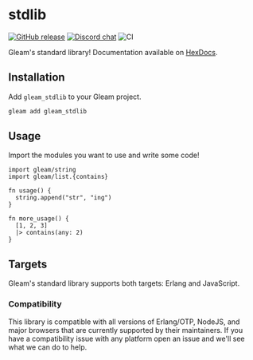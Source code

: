 # stdlib

<a href="https://github.com/gleam-lang/stdlib/releases"><img src="https://img.shields.io/github/release/gleam-lang/stdlib" alt="GitHub release"></a>
<a href="https://discord.gg/Fm8Pwmy"><img src="https://img.shields.io/discord/768594524158427167?color=blue" alt="Discord chat"></a>
![CI](https://github.com/gleam-lang/stdlib/workflows/CI/badge.svg?branch=main)

Gleam's standard library!
Documentation available on [HexDocs](https://hexdocs.pm/gleam_stdlib/).

## Installation

Add `gleam_stdlib` to your Gleam project.

```sh
gleam add gleam_stdlib
```

## Usage

Import the modules you want to use and write some code!

```gleam
import gleam/string
import gleam/list.{contains}

fn usage() {
  string.append("str", "ing")
}

fn more_usage() {
  [1, 2, 3]
  |> contains(any: 2)
}
```

## Targets

Gleam's standard library supports both targets: Erlang and JavaScript.

### Compatibility

This library is compatible with all versions of Erlang/OTP, NodeJS, and
major browsers that are currently supported by their maintainers. If you
have a compatibility issue with any platform open an issue and we'll see
what we can do to help.
